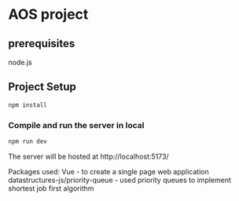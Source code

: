# AOS project

## prerequisites 
node.js

## Project Setup

```sh
npm install
```

### Compile and run the server in local

```sh
npm run dev
```
 The server will be hosted at http://localhost:5173/

 Packages used: 
 Vue -  to create a single page web application
 datastructures-js/priority-queue - used priority queues to implement shortest job first algorithm


